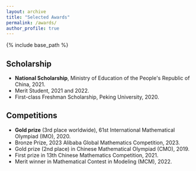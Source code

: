 ```yaml
---
layout: archive
title: "Selected Awards"
permalink: /awards/
author_profile: true
---
```

{% include base_path %}

## Scholarship

+ **National Scholarship**, Ministry of Education of the People's Republic of China, 2021.
+ Merit Student, 2021 and 2022.
+ First-class Freshman Scholarship, Peking University, 2020.

## Competitions

+ **Gold prize** (3rd place worldwide), 61st International Mathematical Olympiad (IMO), 2020.
+ Bronze Prize, 2023 Alibaba Global Mathematics Competition, 2023.
+ Gold prize (2nd place) in Chinese Mathematical Olympiad (CMO), 2019.
+ First prize in 13th Chinese Mathematics Competition, 2021.
+ Merit winner in Mathematical Contest in Modeling (MCM), 2022.
